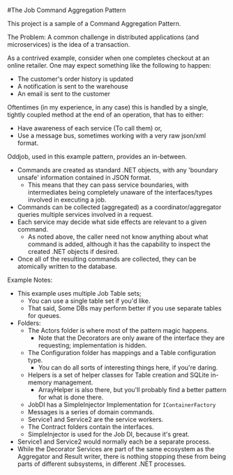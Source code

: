 ﻿#The Job Command Aggregation Pattern

This project is a sample of a Command Aggregation Pattern.

The Problem: A common challenge in distributed applications (and microservices) is the idea of a transaction.

As a contrived example, consider when one completes checkout at an online retailer. One may expect something like the following to happen:

 - The customer's order history is updated
 - A notification is sent to the warehouse
 - An email is sent to the customer

Oftentimes (in my experience, in any case) this is handled by a single, tightly coupled method at the end of an operation, that has to either:

 - Have awareness of each service (To call them) or,
 - Use a message bus, sometimes working with a very raw json/xml format.

Oddjob, used in this example pattern, provides an in-between.

 - Commands are created as standard .NET objects, with any 'boundary unsafe' information contained in JSON format.
   - This means that they can pass service boundaries, with intermediates being completely unaware of the interfaces/types involved in executing a job.
 - Commands can be collected (aggregated) as a coordinator/aggregator queries multiple services involved in a request.
 - Each service may decide what side effects are relevant to a given command.
   - As noted above, the caller need not know anything about what command is added, although it has the capability to inspect the created .NET objects if desired.
 - Once all of the resulting commands are collected, they can be atomically written to the database.


 Example Notes:

  - This example uses multiple Job Table sets; 
    - You can use a single table set if you'd like. 
	- That said, Some DBs may perform better if you use separate tables for queues.
  - Folders:
    - The Actors folder is where most of the pattern magic happens.
      - Note that the Decorators are only aware of the interface they are requesting; implementation is hidden.
    - The Configuration folder has mappings and a Table configuration type.
      - You can do all sorts of interesting things here, if you're daring.
    - Helpers is a set of helper classes for Table creation and SQLite in-memory management.
      - ArrayHelper is also there, but you'll probably find a better pattern for what is done there.
    - JobDI has a SimpleInjector Implementation for `IContainerFactory`
    - Messages is a series of domain commands.
    - Service1 and Service2 are the service workers.
     - The Contract folders contain the interfaces.
     - SimpleInjector is used for the Job DI, because it's great.
  - Service1 and Service2 would normally each be a separate process.
  - While the Decorator Services are part of the same ecosystem as the Aggregator and Result writer, there is nothing stopping these from being parts of different subsystems, in different .NET processes.
